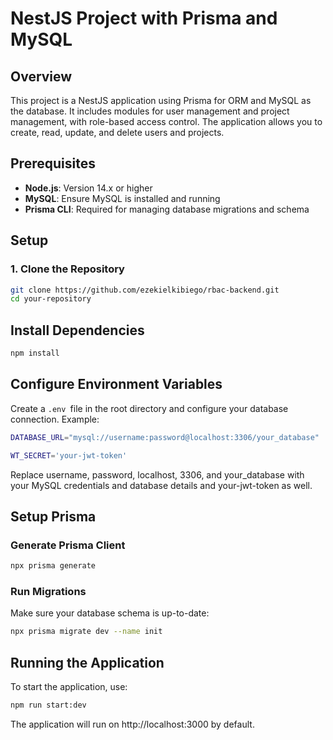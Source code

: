 # NestJS Project with Prisma and MySQL

## Overview

This project is a NestJS application using Prisma for ORM and MySQL as the database. It includes modules for user management and project management, with role-based access control. The application allows you to create, read, update, and delete users and projects.

## Prerequisites

- **Node.js**: Version 14.x or higher
- **MySQL**: Ensure MySQL is installed and running
- **Prisma CLI**: Required for managing database migrations and schema

## Setup

### 1. Clone the Repository

```bash
git clone https://github.com/ezekielkibiego/rbac-backend.git
cd your-repository
```
## Install Dependencies

```bash
npm install
```

## Configure Environment Variables

Create a `.env `file in the root directory and configure your database connection. Example:

```bash
DATABASE_URL="mysql://username:password@localhost:3306/your_database"

WT_SECRET='your-jwt-token'
```
Replace username, password, localhost, 3306, and your_database with your MySQL credentials and database details and your-jwt-token as well. 

## Setup Prisma

### Generate Prisma Client

```bash
npx prisma generate
```
### Run Migrations
Make sure your database schema is up-to-date:

```bash 
npx prisma migrate dev --name init
```
##  Running the Application
To start the application, use:

```bash
npm run start:dev
```
The application will run on http://localhost:3000 by default.

